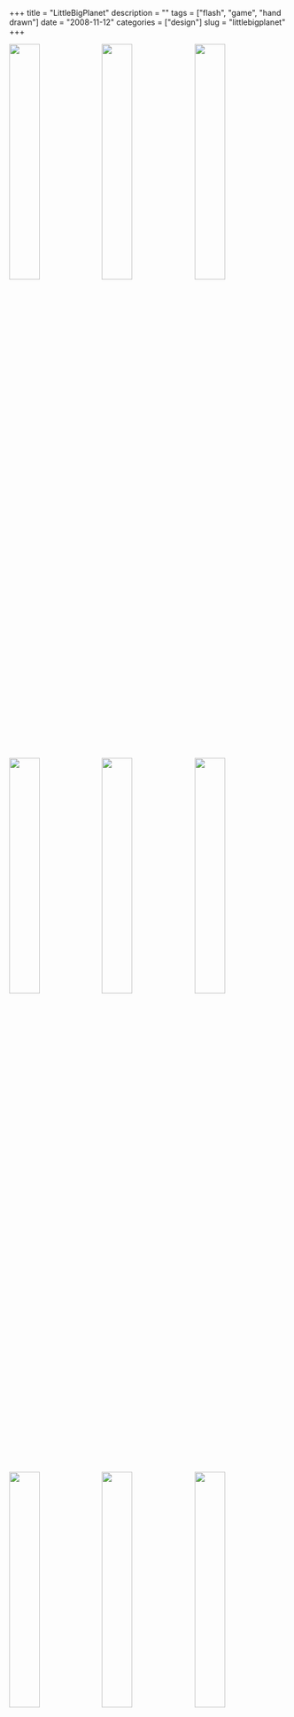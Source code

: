 +++
title = "LittleBigPlanet"
description = ""
tags = ["flash", "game", "hand drawn"]
date = "2008-11-12"
categories = ["design"]
slug = "littlebigplanet"
+++


<div id="screens-thumbs" class="clearfix mt1-5">
<a href="//konigi.com/media/design/littlebigplanet-1.jpg" class="group" rel="group"><img src="//konigi.com/media/design/littlebigplanet-1.png" alt="" class="thumb" style="width: 33%; max-width: 33%;padding: 0 1px 1px 0" /></a><a href="//konigi.com/media/design/littlebigplanet-2.jpg" class="group" rel="group"><img src="//konigi.com/media/design/littlebigplanet-2.png" alt="" class="thumb" style="width: 33%; max-width: 33%;padding: 0 1px 1px 0" /></a><a href="//konigi.com/media/design/littlebigplanet-3.jpg" class="group" rel="group"><img src="//konigi.com/media/design/littlebigplanet-3.png" alt="" class="thumb" style="width: 33%; max-width: 33%;padding: 0 1px 1px 0" /></a><a href="//konigi.com/media/design/littlebigplanet-4.jpg" class="group" rel="group"><img src="//konigi.com/media/design/littlebigplanet-4.png" alt="" class="thumb" style="width: 33%; max-width: 33%;padding: 0 1px 1px 0" /></a><a href="//konigi.com/media/design/littlebigplanet-5.jpg" class="group" rel="group"><img src="//konigi.com/media/design/littlebigplanet-5.png" alt="" class="thumb" style="width: 33%; max-width: 33%;padding: 0 1px 1px 0" /></a><a href="//konigi.com/media/design/littlebigplanet-6.jpg" class="group" rel="group"><img src="//konigi.com/media/design/littlebigplanet-6.png" alt="" class="thumb" style="width: 33%; max-width: 33%;padding: 0 1px 1px 0" /></a><a href="//konigi.com/media/design/littlebigplanet-7.jpg" class="group" rel="group"><img src="//konigi.com/media/design/littlebigplanet-7.png" alt="" class="thumb" style="width: 33%; max-width: 33%;padding: 0 1px 1px 0" /></a><a href="//konigi.com/media/design/littlebigplanet-8.jpg" class="group" rel="group"><img src="//konigi.com/media/design/littlebigplanet-8.png" alt="" class="thumb" style="width: 33%; max-width: 33%;padding: 0 1px 1px 0" /></a><a href="//konigi.com/media/design/littlebigplanet-9.jpg" class="group" rel="group"><img src="//konigi.com/media/design/littlebigplanet-9.png" alt="" class="thumb" style="width: 33%; max-width: 33%;padding: 0 1px 1px 0" /></a>
</div>   
<p>The art direction on the LittleBigPlanet site is fabulous and fun as hell. The rich flash experience takes the idea of the DIY game building experience and literally brings that to life. </p>
<p>There are corrugated box platforms held up by rope strung on on eyelets, hand drawn video controls, skateboards rolling to and fro as the platforms oscillate, and the little animated rag boy character flopping around as you navigate the space. And you know I love the folded graph paper backgrounds on the blueprint tool and sticker. Now I'm gushing. Love it. Can't wait to get it for my son this Christmas (don't tell).</p>
<p><a href="http://www.littlebigworkshop.com/en-us/">http://www.littlebigworkshop.com/en-us/</a></p>  
